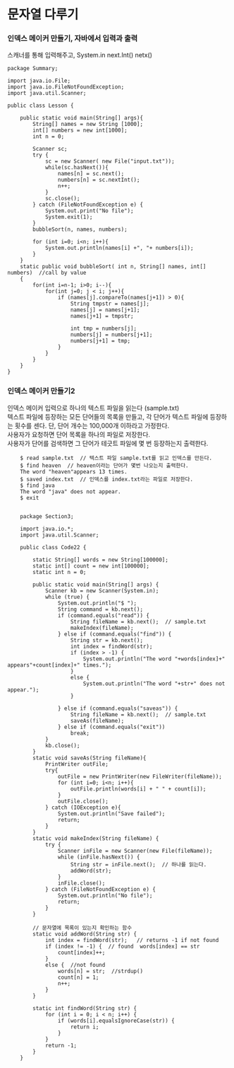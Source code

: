 <h1>문자열 다루기</h1>

<h3>인덱스 메이커 만들기, 자바에서 입력과 출력</h3>
스캐너를 통해 입력해주고, System.in
next.Int()
netx()

    package Summary;

    import java.io.File;
    import java.io.FileNotFoundException;
    import java.util.Scanner;

    public class Lesson {

        public static void main(String[] args){
            String[] names = new String [1000];
            int[] numbers = new int[1000];
            int n = 0;

            Scanner sc;
            try {
                sc = new Scanner( new File("input.txt"));
                while(sc.hasNext()){
                    names[n] = sc.next();
                    numbers[n] = sc.nextInt();
                    n++;
                }
                sc.close();
            } catch (FileNotFoundException e) {
                System.out.print("No file");
                System.exit(1);
            }
            bubbleSort(n, names, numbers);

            for (int i=0; i<n; i++){
                System.out.println(names[i] +", "+ numbers[i]);
            }
        }
        static public void bubbleSort( int n, String[] names, int[] numbers)  //call by value
        {
            for(int i=n-1; i>0; i--){
                for(int j=0; j < i; j++){
                    if (names[j].compareTo(names[j+1]) > 0){
                        String tmpstr = names[j];
                        names[j] = names[j+1];
                        names[j+1] = tmpstr;

                        int tmp = numbers[j];
                        numbers[j] = numbers[j+1];
                        numbers[j+1] = tmp;
                    }
                }
            }
        }
    }


<h3>인덱스 메이커 만들기2</h3>
인덱스 메이커
입력으로 하나의 텍스트 파일을 읽는다 (sample.txt) <br>
텍스트 파일에 등장하는 모든 단어들의 목록을 만들고, 각 단어가 텍스트 파일에 등장하는 횟수를 센다. 단, 단어 개수는 100,000개 이하라고 가정한다. <br>
사용자가 요청하면 단어 목록을 하나의 파일로 저장한다.<br>
사용자가 단어를 검색하면 그 단어가 테긋트 파일에 몇 번 등장하는지 출력한다.<br>

        $ read sample.txt  // 텍스트 파일 sample.txt를 읽고 인덱스를 만든다.
        $ find heaven  // heaven이라는 단어가 몇번 나오는지 출력한다.
        The word "heaven"appears 13 times.
        $ saved index.txt  // 인덱스를 index.txt라는 파일로 저장한다.
        $ find java
        The word "java" does not appear.
        $ exit
        
        
        package Section3;

        import java.io.*;
        import java.util.Scanner;

        public class Code22 {

            static String[] words = new String[100000];
            static int[] count = new int[100000];
            static int n = 0;

            public static void main(String[] args) {
                Scanner kb = new Scanner(System.in);
                while (true) {
                    System.out.println("$ ");
                    String command = kb.next();
                    if (command.equals("read")) {
                        String fileName = kb.next();  // sample.txt
                        makeIndex(fileName);
                    } else if (command.equals("find")) {
                        String str = kb.next();
                        int index = findWord(str);
                        if (index > -1) {
                            System.out.println("The word "+words[index]+" appears"+count[index]+" times.");
                        }
                        else {
                            System.out.println("The word "+str+" does not appear.");
                        }

                    } else if (command.equals("saveas")) {
                        String fileName = kb.next();  // sample.txt
                        saveAs(fileName);
                    } else if (command.equals("exit"))
                        break;
                }
                kb.close();
            }
            static void saveAs(String fileName){
                PrintWriter outFile;
                try{
                    outFile = new PrintWriter(new FileWriter(fileName));
                    for (int i=0; i<n; i++){
                        outFile.println(words[i] + " " + count[i]);
                    }
                    outFile.close();
                } catch (IOException e){
                    System.out.println("Save failed");
                    return;
                }
            }
            static void makeIndex(String fileName) {
                try {
                    Scanner inFile = new Scanner(new File(fileName));
                    while (inFile.hasNext()) {
                        String str = inFile.next();  // 하나를 읽는다.
                        addWord(str);
                    }
                    inFile.close();
                } catch (FileNotFoundException e) {
                    System.out.println("No file");
                    return;
                }
            }

            // 문자열에 목록이 있는지 확인하는 함수
            static void addWord(String str) {
                int index = findWord(str);   // returns -1 if not found
                if (index != -1) {  // found  words[index] == str
                    count[index]++;
                }
                else {  //not found
                    words[n] = str;  //strdup()
                    count[n] = 1;
                    n++;
                }
            }

            static int findWord(String str) {
                for (int i = 0; i < n; i++) {
                    if (words[i].equalsIgnoreCase(str)) {
                        return i;
                    }
                }
                return -1;
            }
        }


<h3></h3>

<h3></h3>


<h3></h3>


<h3></h3>

<h3></h3>

<h3></h3>




